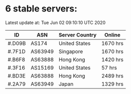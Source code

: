 # 6 stable servers:

Latest update at: Tue Jun 02 09:10:10 UTC 2020

| ID | ASN | Server Country | Online |
| -- | --- | -------------- | ------ |
| #.D09B | AS174 | United States | 1670 hrs |
| #.7F1D | AS63949 | Singapore | 1670 hrs |
| #.B6F8 | AS63888 | Hong Kong | 1420 hrs |
| #.3F16 | AS15169 | United States | 57 hrs |
| #.BD3E | AS63888 | Hong Kong | 2489 hrs |
| #.2A79 | AS63949 | Japan | 1329 hrs |

